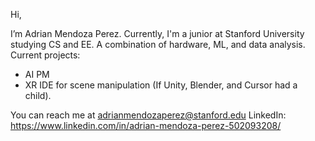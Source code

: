Hi, 

I’m Adrian Mendoza Perez. Currently, I'm a junior at Stanford University 
studying CS and EE. A combination of hardware, ML, and data analysis. Current projects:

- AI PM
- XR IDE for scene manipulation (If Unity, Blender, and Cursor had a child).

You can reach me at adrianmendozaperez@stanford.edu
LinkedIn: https://www.linkedin.com/in/adrian-mendoza-perez-502093208/
